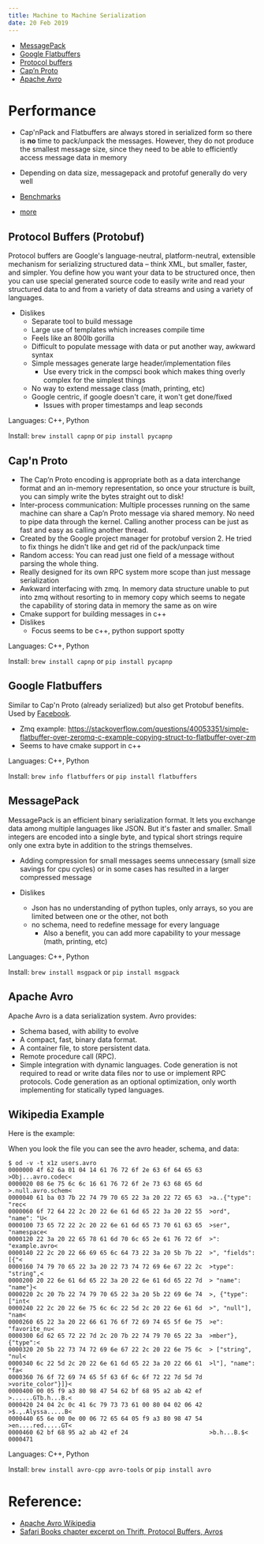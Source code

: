 ```yaml
---
title: Machine to Machine Serialization
date: 20 Feb 2019
---
```


- [MessagePack](https://msgpack.org)
- [Google Flatbuffers](https://google.github.io/flatbuffers/)
- [Protocol buffers](https://developers.google.com/protocol-buffers/)
- [Cap’n Proto](https://capnproto.org/)
- [Apache Avro](http://avro.apache.org/docs/current/)

# Performance

- Cap'nPack and Flatbuffers are always stored in serialized form so there is **no** time to pack/unpack the messages. However, they do not produce the smallest message size, since they need to be able to efficiently access message data in memory
- Depending on data size, messagepack and protofuf generally do very well

- [Benchmarks](https://github.com/thekvs/cpp-serializers)
- [more](https://codeburst.io/json-vs-protocol-buffers-vs-flatbuffers-a4247f8bda6f)

## Protocol Buffers (Protobuf)

Protocol buffers are Google's language-neutral, platform-neutral, extensible mechanism for serializing structured data – think XML, but smaller, faster, and simpler. You define how you want your data to be structured once, then you can use special generated source code to easily write and read your structured data to and from a variety of data streams and using a variety of languages.

- Dislikes
  - Separate tool to build message
  - Large use of templates which increases compile time
  - Feels like an 800lb gorilla
  - Difficult to populate message with data or put another way, awkward syntax
  - Simple messages generate large header/implementation files
    - Use every trick in the compsci book which makes thing overly complex for the simplest things
  - No way to extend message class (math, printing, etc)
  - Google centric, if google doesn't care, it won't get done/fixed
    - Issues with proper timestamps and leap seconds

Languages: C++, Python

Install: `brew install capnp` or `pip install pycapnp`

## Cap'n Proto

- The Cap’n Proto encoding is appropriate both as a data interchange format and an in-memory representation, so once your structure is built, you can simply write the bytes straight out to disk!
- Inter-process communication: Multiple processes running on the same machine can share a Cap’n Proto message via shared memory. No need to pipe data through the kernel. Calling another process can be just as fast and easy as calling another thread.
- Created by the Google project manager for protobuf version 2. He tried to fix things he didn't like and get rid of the pack/unpack time
- Random access: You can read just one field of a message without parsing the whole thing.
- Really designed for its own RPC system more scope than just message serialization
- Awkward interfacing with zmq. In memory data structure unable to put into zmq without resorting to in memory copy which seems to negate the capability of storing data in memory the same as on wire
- Cmake support for building messages in c++
- Dislikes
  - Focus seems to be c++, python support spotty

Languages: C++, Python

Install: `brew install capnp` or `pip install pycapnp`

## Google Flatbuffers

Similar to Cap'n Proto (already serialized) but also get Protobuf benefits. Used by [Facebook](https://code.fb.com/android/improving-facebook-s-performance-on-android-with-flatbuffers/).

- Zmq example: https://stackoverflow.com/questions/40053351/simple-flatbuffer-over-zeromq-c-example-copying-struct-to-flatbuffer-over-zm
- Seems to have cmake support in c++

Languages: C++, Python

Install: `brew info flatbuffers` or `pip install flatbuffers`

## MessagePack

MessagePack is an efficient binary serialization format. It lets you exchange data among multiple languages like JSON. But it's faster and smaller. Small integers are encoded into a single byte, and typical short strings require only one extra byte in addition to the strings themselves.
- Adding compression for small messages seems unnecessary (small size savings for cpu cycles) or in some cases has resulted in a larger compressed message

- Dislikes
  - Json has no understanding of python tuples, only arrays, so you are limited between one or the other, not both
  - no schema, need to redefine message for every language
    - Also a benefit, you can add more capability to your message (math, printing, etc)

Languages: C++, Python

Install: `brew install msgpack` or `pip install msgpack`

## Apache Avro

Apache Avro is a data serialization system. Avro provides:

- Schema based, with ability to evolve
- A compact, fast, binary data format.
- A container file, to store persistent data.
- Remote procedure call (RPC).
- Simple integration with dynamic languages. Code generation is not required to read or write data files nor to use or implement RPC protocols. Code generation as an optional optimization, only worth implementing for statically typed languages.

## Wikipedia Example

Here is the example:

<script src="https://gist.github.com/walchko/8d3f9edd5ac3d8170cfbbf80bf65a485.js"></script>

When you look the file you can see the avro header, schema, and data:

```
$ od -v -t x1z users.avro
0000000 4f 62 6a 01 04 14 61 76 72 6f 2e 63 6f 64 65 63  >Obj...avro.codec<
0000020 08 6e 75 6c 6c 16 61 76 72 6f 2e 73 63 68 65 6d  >.null.avro.schem<
0000040 61 ba 03 7b 22 74 79 70 65 22 3a 20 22 72 65 63  >a..{"type": "rec<
0000060 6f 72 64 22 2c 20 22 6e 61 6d 65 22 3a 20 22 55  >ord", "name": "U<
0000100 73 65 72 22 2c 20 22 6e 61 6d 65 73 70 61 63 65  >ser", "namespace<
0000120 22 3a 20 22 65 78 61 6d 70 6c 65 2e 61 76 72 6f  >": "example.avro<
0000140 22 2c 20 22 66 69 65 6c 64 73 22 3a 20 5b 7b 22  >", "fields": [{"<
0000160 74 79 70 65 22 3a 20 22 73 74 72 69 6e 67 22 2c  >type": "string",<
0000200 20 22 6e 61 6d 65 22 3a 20 22 6e 61 6d 65 22 7d  > "name": "name"}<
0000220 2c 20 7b 22 74 79 70 65 22 3a 20 5b 22 69 6e 74  >, {"type": ["int<
0000240 22 2c 20 22 6e 75 6c 6c 22 5d 2c 20 22 6e 61 6d  >", "null"], "nam<
0000260 65 22 3a 20 22 66 61 76 6f 72 69 74 65 5f 6e 75  >e": "favorite_nu<
0000300 6d 62 65 72 22 7d 2c 20 7b 22 74 79 70 65 22 3a  >mber"}, {"type":<
0000320 20 5b 22 73 74 72 69 6e 67 22 2c 20 22 6e 75 6c  > ["string", "nul<
0000340 6c 22 5d 2c 20 22 6e 61 6d 65 22 3a 20 22 66 61  >l"], "name": "fa<
0000360 76 6f 72 69 74 65 5f 63 6f 6c 6f 72 22 7d 5d 7d  >vorite_color"}]}<
0000400 00 05 f9 a3 80 98 47 54 62 bf 68 95 a2 ab 42 ef  >......GTb.h...B.<
0000420 24 04 2c 0c 41 6c 79 73 73 61 00 80 04 02 06 42  >$.,.Alyssa.....B<
0000440 65 6e 00 0e 00 06 72 65 64 05 f9 a3 80 98 47 54  >en....red.....GT<
0000460 62 bf 68 95 a2 ab 42 ef 24                       >b.h...B.$<
0000471
```

Languages: C++, Python

Install: `brew install avro-cpp avro-tools` or `pip install avro`

# Reference:

- [Apache Avro Wikipedia](https://en.wikipedia.org/wiki/Apache_Avro)
- [Safari Books chapter excerpt on Thrift, Protocol Buffers, Avros](serialization.pdf)
